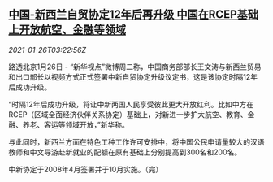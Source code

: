 <!--1611633277000-->
[中国-新西兰自贸协定12年后再升级 中国在RCEP基础上开放航空、金融等领域](https://cn.reuters.com/article/china-nz-free-trade-0126-idCNKBS29V0BI)
------

<div><i>2021-01-26T03:22:56Z</i></div><p>路透北京1月26日 - “新华视点”微博周二称，中国商务部部长王文涛与新西兰贸易和出口部长以视频方式正式签署中新自贸协定升级议定书，这是该协定时隔12年后成功升级。</p><p>“时隔12年后成功升级，将让中新两国人民享受彼此更大开放红利。比如中方在RCEP（区域全面经济伙伴关系协定）基础上，对新进一步扩大航空、教育、金融、养老、客运等领域开放，”新华称。</p><p>与此同时，新西兰方面在特色工种工作许可安排中，将中国公民申请量较大的汉语教师和中文导游赴新就业的配额在原有基础上分别提高到300名和200名。</p><p>中新协定于2008年4月签署并于10月实施。（完）</p>

